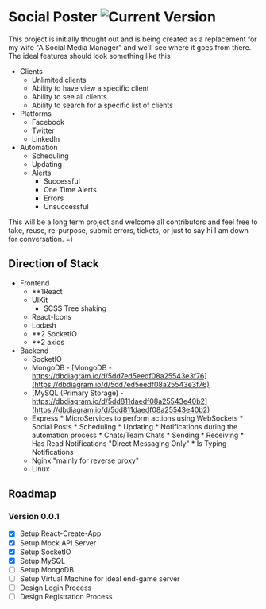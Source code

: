 
# Social Poster ![Current Version](https://img.shields.io/badge/Social%20Poster-v0.0.1-blueviolet)  
This project is initially thought out and is being created as a replacement for my wife "A Social Media Manager" and we'll see where it goes from there.  The ideal features should look something like this  
* Clients  
   * Unlimited clients  
   * Ability to have view a specific client  
   * Ability to see all clients.  
   * Ability to search for a specific list of clients  
* Platforms  
   * Facebook  
   * Twitter  
   * LinkedIn  
* Automation  
   * Scheduling  
   * Updating  
   * Alerts  
      * Successful  
      * One Time Alerts  
      * Errors  
      * Unsuccessful  
  
This will be a long term project and welcome all contributors and feel free to take, reuse, re-purpose, submit errors, tickets, or just to say hi I am down for conversation.  =)  
    
## Direction of Stack  
* Frontend  
   * **1React  
   * UIKit  
      * SCSS Tree shaking  
   * React-Icons  
   * Lodash  
   * **2 SocketIO  
   * **2 axios  
* Backend  
   * SocketIO  
   * MongoDB - [MongoDB - https://dbdiagram.io/d/5dd7ed5eedf08a25543e3f76](https://dbdiagram.io/d/5dd7ed5eedf08a25543e3f76)
   * [MySQL (Primary Storage) - https://dbdiagram.io/d/5dd811daedf08a25543e40b2](https://dbdiagram.io/d/5dd811daedf08a25543e40b2)
   * Express
		   * MicroServices to perform actions using WebSockets
			   * Social Posts
				   * Scheduling
				   * Updating
				   * Notifications during the automation process
			   * Chats/Team Chats
				   * Sending
				   * Receiving
				   * Has Read Notifications "Direct Messaging Only"
				   * Is Typing Notifications
   * Nginx "mainly for reverse proxy"  
   * Linux
   
 ## Roadmap   
 ### Version 0.0.1  
 * [x] Setup React-Create-App  
 * [x] Setup Mock API Server  
 * [x] Setup SocketIO  
 * [x] Setup MySQL  
 * [ ] Setup MongoDB  
 * [ ] Setup Virtual Machine for ideal end-game server  
 * [ ] Design Login Process  
 * [ ] Design Registration Process